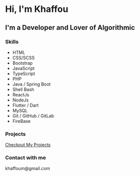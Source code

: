 
<h1>Hi, I'm Khaffou</h1>
<h2>I'm a Developer and Lover of Algorithmic</h2>
  <h3>Skills</h3>
  <div>
    <ul>
      <li>HTML</li>
      <li>CSS/SCSS</li>
      <li>Bootstrap</li>
      <li>JavaScript</li>
      <li>TypeScript</li>
      <li>PHP</li>
      <li>Java / Spring Boot</li>
      <li>Shell Bash</li>
      <li>ReactJs</li>
      <li>NodeJs</li>
      <li>Flutter / Dart</li>
      <li>MySQL</li>
      <li>Git / GitHub / GitLab</li>
      <li>FireBase</li>
    </ul>
  </div>
  <h3>Projects</h3>

  <a href="https://portfolio-v2-production-b10f.up.railway.app/" >Checkout My Projects</a>

  <h3 >Contact with me</h3>

  <p>khaffoum@gmail.com</p>
